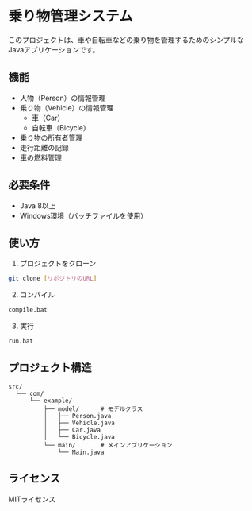 # 乗り物管理システム

このプロジェクトは、車や自転車などの乗り物を管理するためのシンプルなJavaアプリケーションです。

## 機能

- 人物（Person）の情報管理
- 乗り物（Vehicle）の情報管理
  - 車（Car）
  - 自転車（Bicycle）
- 乗り物の所有者管理
- 走行距離の記録
- 車の燃料管理

## 必要条件

- Java 8以上
- Windows環境（バッチファイルを使用）

## 使い方

1. プロジェクトをクローン
```bash
git clone [リポジトリのURL]
```

2. コンパイル
```bash
compile.bat
```

3. 実行
```bash
run.bat
```

## プロジェクト構造

```
src/
  └── com/
      └── example/
          ├── model/      # モデルクラス
          │   ├── Person.java
          │   ├── Vehicle.java
          │   ├── Car.java
          │   └── Bicycle.java
          └── main/       # メインアプリケーション
              └── Main.java
```

## ライセンス

MITライセンス 